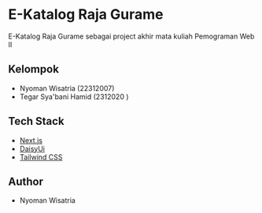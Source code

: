 # E-Katalog Raja Gurame

E-Katalog Raja Gurame sebagai project akhir mata kuliah Pemograman Web II

## Kelompok

- Nyoman Wisatria (22312007)
- Tegar Sya'bani Hamid (2312020 )

## Tech Stack

- [Next.js](https://nextjs.org)
- [DaisyUi](https://daisyui.com/)
- [Tailwind CSS](https://tailwindcss.com)

## Author

- Nyoman Wisatria
